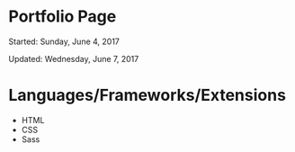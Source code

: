 # Portfolio Page

Started: Sunday, June 4, 2017

Updated: Wednesday, June 7, 2017

# Languages/Frameworks/Extensions
* HTML
* CSS
* Sass
